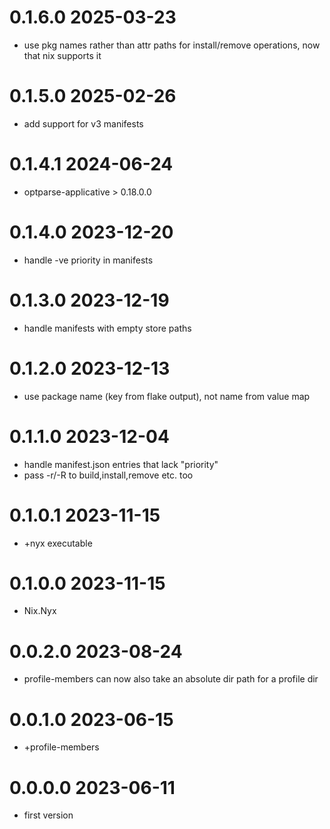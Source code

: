 0.1.6.0 2025-03-23
==================
- use pkg names rather than attr paths for install/remove operations, now that nix supports it

0.1.5.0 2025-02-26
==================
- add support for v3 manifests

0.1.4.1 2024-06-24
==================
- optparse-applicative > 0.18.0.0

0.1.4.0 2023-12-20
==================
- handle -ve priority in manifests

0.1.3.0 2023-12-19
==================
- handle manifests with empty store paths

0.1.2.0 2023-12-13
==================
- use package name (key from flake output), not name from value map

0.1.1.0 2023-12-04
==================
- handle manifest.json entries that lack "priority"
- pass -r/-R to build,install,remove etc. too

0.1.0.1 2023-11-15
==================
- +nyx executable

0.1.0.0 2023-11-15
==================
- Nix.Nyx

0.0.2.0 2023-08-24
==================
- profile-members can now also take an absolute dir path for a profile dir

0.0.1.0 2023-06-15
==================
- +profile-members

0.0.0.0 2023-06-11
==================

- first version
